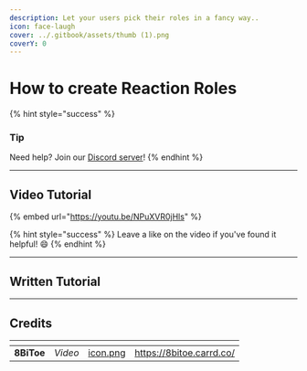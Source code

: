 ```yaml
---
description: Let your users pick their roles in a fancy way..
icon: face-laugh
cover: ../.gitbook/assets/thumb (1).png
coverY: 0
---
```


# How to create Reaction Roles

{% hint style="success" %}
### Tip

Need help? Join our [Discord server](https://dsc.gg/inventutor)!
{% endhint %}

***

## Video Tutorial

{% embed url="https://youtu.be/NPuXVR0jHls" %}

{% hint style="success" %}
Leave a like on the video if you've found it helpful! 😄
{% endhint %}

***

## Written Tutorial



***

## Credits

<table data-view="cards"><thead><tr><th></th><th></th><th data-hidden data-card-cover data-type="files"></th><th data-hidden data-card-target data-type="content-ref"></th></tr></thead><tbody><tr><td><strong>8BiToe</strong></td><td><em>Video</em></td><td><a href="../.gitbook/assets/icon.png">icon.png</a></td><td><a href="https://8bitoe.carrd.co/">https://8bitoe.carrd.co/</a></td></tr></tbody></table>

